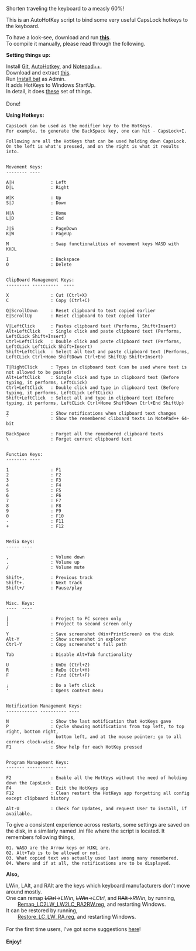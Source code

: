 Shorten traveling the keyboard to a measly 60%!

This is an AutoHotKey script to bind some very useful CapsLock hotkeys to the keyboard.

To have a look-see, download and run **[this](https://github.com/adandecha/HostedFilesPublic/raw/master/HotKeys.exe)**.
<br/>
To compile it manually, please read through the following.

**Setting things up:**

Install [Git](https://git-scm.com/download/win), [AutoHotkey](https://autohotkey.com/download/), and [Notepad++](https://notepad-plus-plus.org/downloads/).
<br/>
Download and extract [this](https://github.com/adandecha/HotKeys/archive/map2.zip).
<br/>
Run [Install.bat](Install.bat) as Admin.
<br/>
It adds HotKeys to Windows StartUp.
<br/>
In detail, it does [these](Steps.txt) set of things.
<br/>
<br/>
Done!

**Using Hotkeys:**

```
CapsLock can be used as the modifier key to the HotKeys.
For example, to generate the BackSpace key, one can hit - CapsLock+I.

Following are all the HotKeys that can be used holding down CapsLock.
On the left is what's pressed, and on the right is what it results into.


Movement Keys:
-------- ----

A|H              : Left
D|L              : Right

W|K              : Up
S|J              : Down

H|A              : Home
L|D              : End

J|S              : PageDown
K|W              : PageUp

M                : Swap functionalities of movement keys WASD with KHJL

I                : Backspace
O                : Delete


ClipBoard Management Keys:
--------- ----------  ----

X                : Cut (Ctrl+X)
C                : Copy (Ctrl+C)

Q|ScrollDown     : Reset clipboard to text copied earlier
E|ScrollUp       : Reset clipboard to text copied later

V|LeftClick      : Pastes clipboard text (Performs, Shift+Insert)
Alt+LeftClick    : Single click and paste clipboard text (Performs, LeftCLick Shift+Insert)
Ctrl+LeftClick   : Double click and paste clipboard text (Performs, LeftCLick LeftCLick Shift+Insert)
Shift+LeftClick  : Select all text and paste clipboard text (Performs, LeftCLick Ctrl+Home ShiftDown Ctrl+End ShiftUp Shift+Insert)

T|RightClick     : Types in clipboard text (can be used where text is not allowed to be pasted)
Alt+LeftClick    : Single click and type in clipboard text (Before typing, it performs, LeftCLick)
Ctrl+LeftClick   : Double click and type in clipboard text (Before typing, it performs, LeftCLick LeftCLick)
Shift+LeftClick  : Select all and type in clipboard text (Before typing, it performs, LeftCLick Ctrl+Home ShiftDown Ctrl+End ShiftUp)

Z                : Show notifications when clipboard text changes
`                : Show the remembered cliboard texts in NotePad++ 64-bit

BackSpace        : Forget all the remembered clipboard texts
\                : Forget current clipboard text


Function Keys:
-------- ----

1                : F1
2                : F2
3                : F3
4                : F4
5                : F5
6                : F6
7                : F7
8                : F8
9                : F9
0                : F10
-                : F11
+                : F12


Media Keys:
----- ----

,                : Volume down
.                : Volume up
/                : Volume mute

Shift+,          : Previous track
Shift+.          : Next track
Shift+/          : Pause/play


Misc. Keys:
----  ----

[                : Project to PC screen only
]                : Project to second screen only

Y                : Save screenshot (Win+PrintScreen) on the disk
Alt-Y            : Show screenshot in explorer
Ctrl-Y           : Copy screenshot's full path

Tab              : Disable Alt+Tab functionality

U                : UnDo (Ctrl+Z)
R                : ReDo (Ctrl+Y)
F                : Find (Ctrl+F)

;                : Do a left click
'                : Opens context menu


Notification Management Keys:
------------ ---------- ----

N                : Show the last notification that HotKeys gave
P                : Cycle showing notifications from top left, to top right, bottom right,
                   bottom left, and at the mouse pointer; go to all corners clock-wise.
F1               : Show help for each HotKey pressed


Program Management Keys:
------- ---------- ----

F2               : Enable all the HotKeys without the need of holding down the CapsLock
F4               : Exit the HotKeys app
F12              : Clean restart the HotKeys app forgetting all config except clipboard history

Alt-U            : Check for Updates, and request User to install, if available.

```

To give a consistent experience across restarts, some settings are saved on the disk,
in a similarly named .ini file where the script is located.
It remembers following things,
```
01. WASD are the Arrow keys or HJKL are.
02. Alt+Tab is to be allowed or not.
03. What copied text was actually used last among many remembered.
04. Where and if at all, the notifications are to be displayed.
```

**Also,**

LWin, LAlt, and RAlt are the keys which keyboard manufacturers don't move around mostly.
<br/>
One can remap ~~LCtrl~~->_LWin_, ~~LWin~~->_LCtrl_, and ~~RAlt~~->_RWin_, by running,
<br/>
&nbsp;&nbsp;&nbsp;&nbsp;&nbsp;&nbsp;&nbsp;&nbsp;[Remap_LC2LW_LW2LC_RA2RW.reg](Remap_LC2LW_LW2LC_RA2RW.reg), and restarting Windows.
<br/>
It can be restored by running,
<br/>
&nbsp;&nbsp;&nbsp;&nbsp;&nbsp;&nbsp;&nbsp;&nbsp;[Restore_LC_LW_RA.reg](Restore_LC_LW_RA.reg), and restarting Windows.
<br/>
<br/>
For the first time users, I've got some suggestions [here](Suggestions.md)!
<br/>
<br/>
**Enjoy!**

